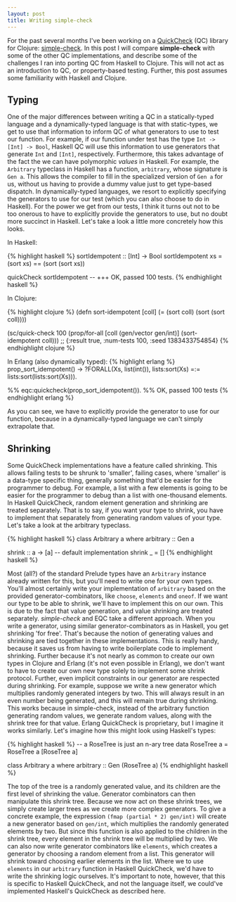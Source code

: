 ```yaml
---
layout: post
title: Writing simple-check
---
```


For the past several months I've been working on a
[QuickCheck](http://en.wikipedia.org/wiki/QuickCheck) (QC) library for Clojure:
[simple-check](https://github.com/reiddraper/simple-check). In this post I will
compare **simple-check** with some of the other QC implementations, and
describe some of the challenges I ran into porting QC from Haskell to Clojure.
This will not act as an introduction to QC, or property-based testing.
Further, this post assumes some familiarity with Haskell and Clojure.

## Typing

One of the major differences between writing a QC in a statically-typed
language and a dynamically-typed language is that with static-types, we get to use
that information to inform QC of what generators to use to test our function.
For example, if our function under test has the type `Int -> [Int] -> Bool`,
Haskell QC will use this information to use generators that generate `Int` and
`[Int]`, respectively.  Furthermore, this takes advantage of the fact the we
can have polymorphic _values_ in Haskell. For example, the `Arbitrary`
typeclass in Haskell has a function, `arbitrary`, whose signature is `Gen a`.
This allows the compiler to fill in the specialized version of `Gen a` for us,
without us having to provide a dummy value just to get type-based dispatch. In
dynamically-typed languages, we resort to explicitly specifying the generators
to use for our test (which you can also choose to do in Haskell). For the power
we get from our tests, I think it turns out not to be too onerous to have to
explicitly provide the generators to use, but no doubt more succinct in
Haskell. Let's take a look a little more concretely how this looks.

In Haskell:

{% highlight haskell %}
sortIdempotent :: [Int] -> Bool
sortIdempotent xs = (sort xs) == (sort (sort xs))

quickCheck sortIdempotent
-- +++ OK, passed 100 tests.
{% endhighlight haskell %}

In Clojure:

{% highlight clojure %}
(defn sort-idempotent
  [coll]
  (= (sort coll) (sort (sort coll))))

(sc/quick-check 100
  (prop/for-all [coll (gen/vector gen/int)]
    (sort-idempotent coll)))
;; {:result true, :num-tests 100, :seed 1383433754854}
{% endhighlight clojure %}

In Erlang (also dynamically typed):
{% highlight erlang %}
prop_sort_idempotent() ->
    ?FORALL(Xs, list(int()),
            lists:sort(Xs) =:=
            lists:sort(lists:sort(Xs))).

%% eqc:quickcheck(prop_sort_idempotent()).
%% OK, passed 100 tests
{% endhighlight erlang %}

As you can see, we have to explicitly provide the generator to use for our
function, because in a dynamically-typed language we can't simply extrapolate
that.

## Shrinking

Some QuickCheck implementations have a feature called shrinking. This allows
failing tests to be shrunk to 'smaller', failing cases, where 'smaller' is a
data-type specific thing, generally something that'd be easier for the
programmer to debug. For example, a list with a few elements is going to be
easier for the programmer to debug than a list with one-thousand elements. In
Haskell QuickCheck, random element generation and shrinking are treated
separately. That is to say, if you want your type to shrink, you have to
implement that separately from generating random values of your type. Let's
take a look at the arbitrary typeclass.

{% highlight haskell %}
class Arbitrary a where
  arbitrary :: Gen a

  shrink :: a -> [a]
  -- default implementation
  shrink _ = []
{% endhighlight haskell %}

Most (all?) of the standard Prelude types have an `Arbitrary` instance already
written for this, but you'll need to write one for your own types. You'll
almost certainly write your implementation of `arbitrary` based on the provided
generator-combinators, like `choose`, `elements` and `oneof`. If we want our
type to be able to shrink, we'll have to implement this on our own. This is due
to the fact that value generation, and value shrinking are treated separately.
_simple-check_ and EQC take a different approach. When you write a generator,
using similar generator-combinators as in Haskell, you get shrinking 'for
free'. That's because the notion of generating values and shrinking are tied
together in these implementations. This is really handy, because it saves us
from having to write boilerplate code to implement shrinking. Further because
it's not nearly as common to create our own types in Clojure and Erlang (it's
not even possible in Erlang), we don't want to have to create our own new type
solely to implement some shrink protocol. Further, even implicit constraints in
our generator are respected during shrinking. For example, suppose we write a
new generator which multiplies randomly generated integers by two. This will
always result in an even number being generated, and this will remain true
during shrinking. This works because in simple-check, instead of the arbitrary
function generating random values, we generate random values, along with the
shrink tree for that value. Erlang QuickCheck is proprietary, but I imagine it
works similarly. Let's imagine how this might look using Haskell's types:

{% highlight haskell %}
-- a RoseTree is just an n-ary tree
data RoseTree a = RoseTree a [RoseTree a]

class Arbitrary a where
  arbitrary :: Gen (RoseTree a)
{% endhighlight haskell %}

The top of the tree is a randomly generated value, and its children are the
first level of shrinking the value. Generator combinators can then manipulate
this shrink tree. Because we now act on these shrink trees, we simply create
larger trees as we create more complex generators. To give a concrete example,
the expression `(fmap (partial * 2) gen/int)` will create a new generator based
on `gen/int`, which multiplies the randomly generated elements by two. But
since this function is also applied to the children in the shrink tree, every
element in the shrink tree will be multiplied by two. We can also now write
generator combinators like `elements`, which creates a generator by choosing a
random element from a list. This generator will shrink toward choosing earlier
elements in the list. Where we to use `elements` in our `arbitrary` function in
Haskell QuickCheck, we'd have to write the shrinking logic ourselves. It's
important to note, however, that this is specific to Haskell QuickCheck, and
not the language itself, we could've implemented Haskell's QuickCheck as
described here.
